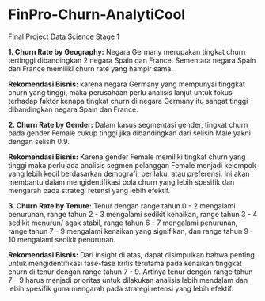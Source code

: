 # FinPro-Churn-AnalytiCool
Final Project Data Science Stage 1

**1. Churn Rate by Geography:**
Negara Germany merupakan tingkat churn tertinggi dibandingkan 2 negara Spain dan France. Sementara negara Spain dan France memiliki churn rate yang hampir sama.

**Rekomendasi Bisnis:** karena negara Germany yang mempunyai tinggkat churn yang tinggi, maka perusahaan perlu analisis lanjut untuk fokus terhadap faktor kenapa tingkat churn di negara Germany itu sangat tinggi dibandingkan negara Spain dan France.


**2. Churn Rate by Gender:**
Dalam kasus segmentasi gender, tingkat churn pada gender Female cukup tinggi jika dibandingkan dari selisih Male yakni dengan selisih 0.9.

**Rekomendasi Bisnis:** Karena gender Female memiliki tingkat churn yang tinggi maka perlu ada analisis segmen pelanggan Female menjadi kelompok yang lebih kecil berdasarkan demografi, perilaku, atau preferensi. Ini akan membantu dalam mengidentifikasi pola churn yang lebih spesifik dan mengarah pada strategi retensi yang lebih efektif.

**3. Churn Rate by Tenure:**
Tenur dengan range tahun 0 - 2 mengalami penurunan, range tahun 2 - 3 mengalami sedikit kenaikan, range tahun 3 - 4 sedikit menurun/ agak stabil, range tahun 6 - 7 mengalami penurunan, range tahun 7 - 9 mengalami kenaikan yang signifikan, dan range tahun 9 - 10 mengalami sedikit penurunan.

**Rekomendasi Bisnis:** Dari insight di atas, dapat disimpulkan bahwa penting untuk mengidentifikasi fase-fase kritis terutama pada kenaikan tinggkat churn di tenur dengan range tahun 7 - 9. Artinya tenur dengan range tahun 7 - 9 harus menjadi prioritas untuk dilakukan analisis lebih mendalam dan lebih spesifik guna mengarah pada strategi retensi yang lebih efektif.
